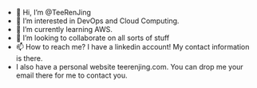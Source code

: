 - 👋 Hi, I’m @TeeRenJing
- 👀 I’m interested in DevOps and Cloud Computing.
- 🌱 I’m currently learning AWS.
- 💞️ I’m looking to collaborate on all sorts of stuff
- 📫 How to reach me? I have a linkedin account! My contact information is there. 
- I also have a personal website teerenjing.com. You can drop me your email there for me to contact you. 

<!---
TeeRenJing/TeeRenJing is a ✨ special ✨ repository because its `README.md` (this file) appears on your GitHub profile.
You can click the Preview link to take a look at your changes.
--->
